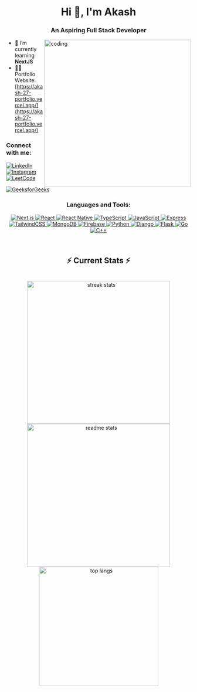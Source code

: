 <h1 align="center">Hi 👋, I'm Akash</h1>
<h3 align="center">An Aspiring Full Stack Developer</h3>

<!-- Animated GIF -->
<img align="right" alt="coding" width="400" src="https://images.squarespace-cdn.com/content/v1/5769fc401b631bab1addb2ab/1541580611624-TE64QGKRJG8SWAIUS7NS/coding-freak.gif"/>

- 🌱 I’m currently learning **NextJS**
- 👨‍💻 Portfolio Website: [https://akash-27-portfolio.vercel.app/](https://akash-27-portfolio.vercel.app/)

<h3 align="left">Connect with me:</h3>
<p align="left">
  <a href="https://linkedin.com/in/akash-sakthimurugan-352b26236/" target="_blank">
    <img src="https://img.shields.io/badge/LinkedIn-0077B5?style=for-the-badge&logo=linkedin&logoColor=white" alt="LinkedIn"/>
  </a>
  <a href="https://instagram.com/akash2705s?utm_source=qr&igshid=mthlnwy1mzqwna==" target="_blank">
    <img src="https://img.shields.io/badge/Instagram-E4405F?style=for-the-badge&logo=instagram&logoColor=white" alt="Instagram"/>
  </a>
  <a href="https://www.leetcode.com/akash270504s/" target="_blank">
    <img src="https://img.shields.io/badge/LeetCode-FFA116?style=for-the-badge&logo=leetcode&logoColor=white" alt="LeetCode"/>
  </a>
  <a href="https://auth.geeksforgeeks.org/user/akash2705sm" target="_blank">
    <img src="https://img.shields.io/badge/GeeksforGeeks-0F9D58?style=for-the-badge&logo=geeksforgeeks&logoColor=white" alt="GeeksforGeeks"/>
  </a>
</p>

<h3 align="center">Languages and Tools:</h3>
<p align="center">
  <a href="https://nextjs.org/" target="_blank" rel="noreferrer">
    <img src="https://img.shields.io/badge/Next.js-000000?style=for-the-badge&logo=next.js&logoColor=white" alt="Next.js"/>
  </a>
  <a href="https://reactjs.org/" target="_blank" rel="noreferrer">
    <img src="https://img.shields.io/badge/React-61DAFB?style=for-the-badge&logo=react&logoColor=black" alt="React"/>
  </a>
  <a href="https://reactnative.dev/" target="_blank" rel="noreferrer">
    <img src="https://img.shields.io/badge/React_Native-61DAFB?style=for-the-badge&logo=react&logoColor=black" alt="React Native"/>
  </a>
  <a href="https://www.typescriptlang.org/" target="_blank" rel="noreferrer">
    <img src="https://img.shields.io/badge/TypeScript-3178C6?style=for-the-badge&logo=typescript&logoColor=white" alt="TypeScript"/>
  </a>
  <a href="https://developer.mozilla.org/en-US/docs/Web/JavaScript" target="_blank" rel="noreferrer">
    <img src="https://img.shields.io/badge/JavaScript-F7DF1E?style=for-the-badge&logo=javascript&logoColor=black" alt="JavaScript"/>
  </a>
  <a href="https://expressjs.com" target="_blank" rel="noreferrer">
    <img src="https://img.shields.io/badge/Express.js-000000?style=for-the-badge&logo=express&logoColor=white" alt="Express"/>
  </a>
  <a href="https://tailwindcss.com/" target="_blank" rel="noreferrer">
    <img src="https://img.shields.io/badge/TailwindCSS-06B6D4?style=for-the-badge&logo=tailwindcss&logoColor=white" alt="TailwindCSS"/>
  </a>
  <a href="https://www.mongodb.com/" target="_blank" rel="noreferrer">
    <img src="https://img.shields.io/badge/MongoDB-47A248?style=for-the-badge&logo=mongodb&logoColor=white" alt="MongoDB"/>
  </a>
  <a href="https://firebase.google.com/" target="_blank" rel="noreferrer">
    <img src="https://img.shields.io/badge/Firebase-FFCA28?style=for-the-badge&logo=firebase&logoColor=black" alt="Firebase"/>
  </a>
  <a href="https://www.python.org" target="_blank" rel="noreferrer">
    <img src="https://img.shields.io/badge/Python-3776AB?style=for-the-badge&logo=python&logoColor=white" alt="Python"/>
  </a>
  <a href="https://www.djangoproject.com/" target="_blank" rel="noreferrer">
    <img src="https://img.shields.io/badge/Django-092E20?style=for-the-badge&logo=django&logoColor=white" alt="Django"/>
  </a>
  <a href="https://flask.palletsprojects.com/" target="_blank" rel="noreferrer">
    <img src="https://img.shields.io/badge/Flask-000000?style=for-the-badge&logo=flask&logoColor=white" alt="Flask"/>
  </a>
  <a href="https://golang.org/" target="_blank" rel="noreferrer">
    <img src="https://img.shields.io/badge/Go-00ADD8?style=for-the-badge&logo=go&logoColor=white" alt="Go"/>
  </a>
  <a href="https://www.w3schools.com/cpp/" target="_blank" rel="noreferrer">
    <img src="https://img.shields.io/badge/C++-00599C?style=for-the-badge&logo=c%2B%2B&logoColor=white" alt="C++"/>
  </a>
</p>


<div align="center">
  <br/>
  <h2 align="center">⚡ Current Stats ⚡</h2>
<br>
  <!-- GitHub Streak Stats -->
  <img width="390" src="https://streak-stats.demolab.com/?user=akash768145s&count_private=true&theme=react&border_radius=10" alt="streak stats"/>
  
  <!-- GitHub Readme Stats -->
  <img width="390" src="https://github-readme-stats.vercel.app/api?username=akash768145s&show_icons=true&theme=react&rank_icon=github&border_radius=10" alt="readme stats" />
  
  <!-- Top Languages -->
  <img width="325" align="center" src="https://github-readme-stats.vercel.app/api/top-langs/?username=akash768145s&hide=HTML&langs_count=8&layout=compact&theme=react&border_radius=10&size_weight=0.5&count_weight=0.5&exclude_repo=github-readme-stats" alt="top langs" />
</div>


  <br/>

<br/><br/>
